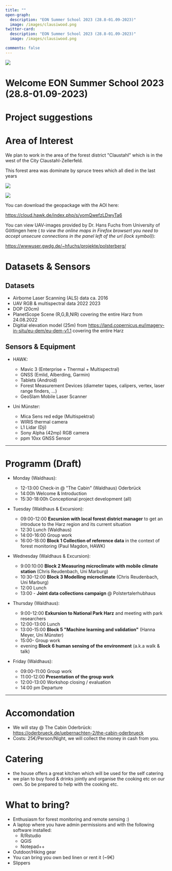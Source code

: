 ```yaml
---
title: ""
open-graph:
  description: "EON Summer School 2023 (28.8-01.09-2023)"
  image: /images/clausiwood.png
twitter-card:
  description: "EON Summer School 2023 (28.8-01.09-2023)"
  image: /images/clausiwood.png

comments: false
---
```

<style>
  body {
  background-image: url("");
  background-size: cover;
  background-repeat: no-repeat;
}
  
</style>



![](//images/clausiwood.png)

# Welcome  EON Summer School 2023 (28.8-01.09-2023)

# Project suggestions

# Area of Interest

We plan to work in the area of the forest district "Claustahl" which is in the west of the City Claustahl-Zellerfeld.

This forest area was dominate by spruce trees which all died in the last years

![](https://pad.gwdg.de/uploads/bf79ca6d-471c-4d82-9289-5cce78085abb.png)



![](https://pad.gwdg.de/uploads/632f2325-7a43-447e-8a23-1eb989b9218f.png)

You can download the geopackage with the AOI here:

https://cloud.hawk.de/index.php/s/yomQwefzLDwyTa6

You can view UAV-images provided by Dr. Hans Fuchs from University of Göttingen here ( *to view the online maps in Firefox browsert you need to accept unsecure connections in the panel left of the url (lock symbol)*):


https://wwwuser.gwdg.de/~hfuchs/projekte/polsterberg/




# Datasets & Sensors
## Datasets
 * Airborne Laser Scanning (ALS) data ca. 2016
 * UAV RGB & multispectral data 2022 2023
 * DOP (20cm)
 * PlanetScope Scene (R,G,B,NIR) covering the entire Harz from 24.08.2022
 * Digitial elevation model (25m) from https://land.copernicus.eu/imagery-in-situ/eu-dem/eu-dem-v1.1 covering the entire Harz
 

## Sensors & Equipment

 * HAWK:
     * Mavic 3 (Enterprise + Thermal + Multispectral)
     * GNSS (Emlid, Alberding, Garmin)
     * Tablets (Android)
     * Forest Measurement Devices (diameter tapes, calipers, vertex, laser range finders, ...)
     * GeoSlam Mobile Laser Scanner
     
* Uni Münster:
    * Mica Sens red edge (Multispektral)
    * WIRIS thermal camera
    * L1 Lidar (Dji)
    * Sony Alpha (42mp) RGB camera
    * ppm 10xx GNSS Sensor

--------
# Programm (Draft)
* Monday (Waldhaus):
    * 12-13:00 Check-in @ "The Cabin" (Waldhaus) Oderbrück
    * 14:00h Welcome & Introduction 
    * 15:30-18:00h Conceptional project development (all)
    
* Tuesday (Waldhaus & Excursion):
     * 09:00-12:00 **Excursion with local forest district manager** to get an introduce to the Harz region and its current situation
     * 12:30 Lunch (Waldhaus)
     * 14:00-16:00 Group work
     * 16:00-18:00 **Block 1 Collection of reference data** in the context of forest monitoring (Paul Magdon, HAWK)

* Wednesday (Waldhaus & Excursion):
     * 9:00:10:00 **Block 2 Measuring microclimate with mobile climate station** (Chris Reudenbach, Uni Marburg) 
     * 10:30-12:00 **Block 3 Modelling microclimate** (Chris Reudenbach, Uni Marburg) 
     * 12:00 Lunch
     * 13:00 - **Joint data collections campaign** @ Polstertalerhubhaus

* Thursday (Waldhaus):
    * 9:00-12:00 **Exkursion to National Park Harz** and meeting with park researchers 
    * 12:00-13:00 Lunch
    * 13:00-15:00 **Block 5 "Machine learning and validation"** (Hanna Meyer, Uni Münster)
    * 15:00- Group work
    * evening **Block 6 human sensing of the environment** (a.k.a walk & talk)
        
 * Friday (Waldhaus):
    * 09:00-11:00 Group work
    * 11:00-12:00 **Presentation of the group work**
    * 12:00-13:00 Workshop closing / evaluation
    * 14:00 pm Departure
-----
# Accomondation
* We will stay @ The Cabin Oderbrück: https://oderbrueck.de/uebernachten-2/the-cabin-oderbrueck
* Costs: 25€/Person/Night, we will collect the money in cash from you. 

# Catering
* the house offers a great kitchen which will be used for the self catering
* we plan to buy food & drinks jointly and organise the cooking etc on our own. So be prepared to help with the cooking etc. 

# What to bring?
* Enthusiasm for forest monitoring and remote sensing :)
* A laptop where you have admin permissions and with the following software installed:
    * R/Rstudio
    * QGIS
    * Notepad++
* Outdoor/Hiking gear
* You can bring you own bed linen or rent it (~9€)
* Slippers 